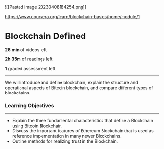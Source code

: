 ![[Pasted image 20230408184254.png]]


https://www.coursera.org/learn/blockchain-basics/home/module/1

# Blockchain Defined
**26 min** of videos left

**2h 35m** of readings left

**1** graded assessment left

---

We will introduce and define blockchain, explain the structure and operational aspects of Bitcoin blockchain, and compare different types of blockchains.

### Learning Objectives

---

-   Explain the three fundamental characteristics that define a Blockchain using Bitcoin Blockchain.
-   Discuss the important features of Ethereum Blockchain that is used as reference implementation in many newer Blockchains.
-   Outline methods for realizing trust in the Blockchain.